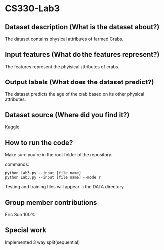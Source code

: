 # CS330-Lab3

## Dataset description (What is the dataset about?)
The dataset contains physical attributes of farmed Crabs.

## Input features (What do the features represent?)
The features represent the phyisical attributes of crabs.

## Output labels (What does the dataset predict?)
The dataset predicts the age of the crab based on its other physical attributes.

## Dataset source (Where did you find it?)
Kaggle

## How to run the code?
Make sure you're in the root folder of the repository.

commands: 
```
python Lab3.py --input [file name] 
python Lab3.py --input [file name] --mode r
```

Testing and training files will appear in the DATA directory.

## Group member contributions
Eric Sun 100%

## Special work
Implemented 3 way split(sequential)